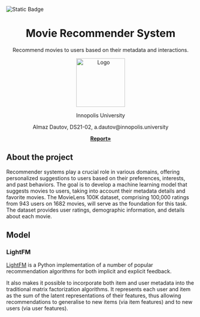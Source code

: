 ![Static Badge](https://img.shields.io/badge/LICENSE-MIT-green?link=https%3A%2F%2Fgithub.com%2FSpeedFireF%2FSMB%2Fblob%2Fmain%2FLICENSE)

<!-- PROJECT LOGO -->
<div align="center">

  <h1 align="center">Movie Recommender System</h3>

  <p align="center">
    Recommend movies to users based on their metadata and interactions.
      </p>
    <a href="https://github.com/othneildrew/Best-README-Template">
    <img src="https://movielens.org/images/movielens-logo-white.svg" alt="Logo" width="130" height=130">
  </a>
  </p>
        Innopolis University
      <br />
        <p align="center">
          Almaz Dautov, DS21-02, a.dautov@innopolis.university
      </p>
    <a href="https://docs.google.com/document/d/1EFDBDdnAJcoI6JsgsRwj984szpzCN-dmRWe94COfexE/edit?usp=sharing"><strong> Report»</strong></a>
    <br />
</div>


## About the project
Recommender systems play a crucial role in various domains, offering personalized suggestions to users based on their preferences, interests, and past behaviors. The goal is to develop a machine learning model that suggests movies to users, taking into account their metadata details and favorite movies. The MovieLens 100K dataset, comprising 100,000 ratings from 943 users on 1682 movies, will serve as the foundation for this task. The dataset provides user ratings, demographic information, and details about each movie.

## Model

### LightFM
[LightFM](https://github.com/lyst/lightfm) is a Python implementation of a number of popular recommendation algorithms for both implicit and explicit feedback.

It also makes it possible to incorporate both item and user metadata into the traditional matrix factorization algorithms. It represents each user and item as the sum of the latent representations of their features, thus allowing recommendations to generalise to new items (via item features) and to new users (via user features).

